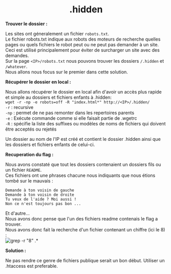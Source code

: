 <h1 align="center">
.hidden
</h1>

<p><b>Trouver le dossier : </b></p>

Les sites ont géneralement un fichier `robots.txt`.  
Le fichier robots.txt indique aux robots des moteurs de recherche quelles pages ou quels fichiers le robot peut ou ne peut pas demander à un site. Ceci est utilisé principalement pour éviter de surcharger un site avec des demandes.  
Sur la page `<IP>/robots.txt` nous pouvons trouver les dossiers `/.hidden` et `/whatever`.  
Nous allons nous focus sur le premier dans cette solution.

<p><b> Récupérer le dossier en local :</b></p>

Nous allons récupérer le dossier en local afin d'avoir un accès plus rapide et simple au dossiers et fichiers enfants à .hidden:  
```wget -r -np -e robots=off -R "index.html*" http://<IP>/.hidden/```  
`-r` : recursive  
`-np` : permet de ne pas remonter dans les repertoires parents  
`-e` : Exécute commande comme si elle faisait partie de .wgetrc  
`-R` : spécifie la liste des suffixes ou modèles de noms de fichiers qui doivent être acceptés ou rejetés   

Un dossier au nom de l'IP est créé et contient le dossier .hidden ainsi que les dossiers et fichiers enfants de celui-ci.  

<p><b> Recuperation du flag :</b></p>

Nous avons constaté que tout les dossiers contenaient un dossiers fils ou un fichier `README`.  
Ces fichiers ont une phrases chacune nous indiquants que nous étions tombé sur le mauvais :  
  
```Demande à ton voisin de gauche```  
```Demande à ton voisin de droite  ```  
```Tu veux de l'aide ? Moi aussi !```  
```Non ce n'est toujours pas bon ...```  
  
Et d'autre...    
Nous avons donc pense que l'un des fichiers readme contenais le flag a trouver.  
Nous avons donc fait la recherche d'un fichier contenant un chiffre (ici le 8) :   
![grep -r "8" .*](../../assets/flag.hidden.png)

<p><b> Solution : </b></p>
Ne pas rendre ce genre de fichiers publique serait un bon début.  
Utiliser un .htaccess est preferable.
